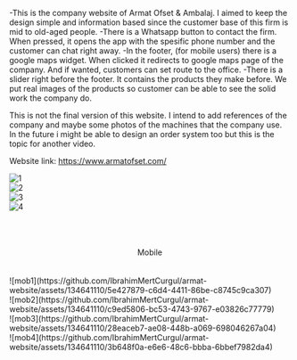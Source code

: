 -This is the company website of Armat Ofset & Ambalaj. I aimed to keep the design simple and information based since the customer base of this firm is mid to old-aged people. 
-There is a Whatsapp button to contact the firm. When pressed, it opens the app with the spesific phone number and the customer can chat right away.
-In the footer, (for mobile users) there is a google maps widget. When clicked it redirects to google maps page of the company. And if wanted, customers can set route to the office.
-There is a slider right before the footer. It contains the products they make before. We put real images of the products so customer can be able to see the solid work the company do.

This is not the final version of this website. I intend to add references of the company and maybe some photos of the machines that the company use. In the future i might be able to design an order system too but this is the topic for another video.

Website link: https://www.armatofset.com/

![1](https://github.com/IbrahimMertCurgul/armat-website/assets/134641110/fe37d741-ee7f-4008-a7b7-b3581453fd58)
<br>
![2](https://github.com/IbrahimMertCurgul/armat-website/assets/134641110/b47137d6-8dff-45c4-b163-808fdb9e7b7c)
<br>
![3](https://github.com/IbrahimMertCurgul/armat-website/assets/134641110/8b781e83-aca1-4d25-aa21-8bf54082ec3e)
<br>
![4](https://github.com/IbrahimMertCurgul/armat-website/assets/134641110/a2a3fcd7-7f75-4a66-9ac9-67f6c754cebb)
<br><br><br><br>
<center>
Mobile</center>
<br><br>
![mob1](https://github.com/IbrahimMertCurgul/armat-website/assets/134641110/5e427879-c6d4-4411-86be-c8745c9ca307)
<br>
![mob2](https://github.com/IbrahimMertCurgul/armat-website/assets/134641110/c9ed5806-bc53-4743-9767-e03826c77779)
<br>
![mob3](https://github.com/IbrahimMertCurgul/armat-website/assets/134641110/28eaceb7-ae08-448b-a069-698046267a04)
<br>
![mob4](https://github.com/IbrahimMertCurgul/armat-website/assets/134641110/3b648f0a-e6e6-48c6-bbba-6bbef7982da4)

